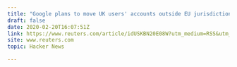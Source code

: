 ```yaml
---
title: "Google plans to move UK users' accounts outside EU jurisdiction"
draft: false
date: 2020-02-20T16:07:51Z
link: https://www.reuters.com/article/idUSKBN20E08W?utm_medium=RSS&utm_source=hune
site: www.reuters.com
topic: Hacker News  

---
```

